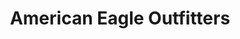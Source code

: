 ---
title: "American Eagle Outfitters"
url: /lynchburg/american-eagle-outfitters/
shop: Kleidung
---